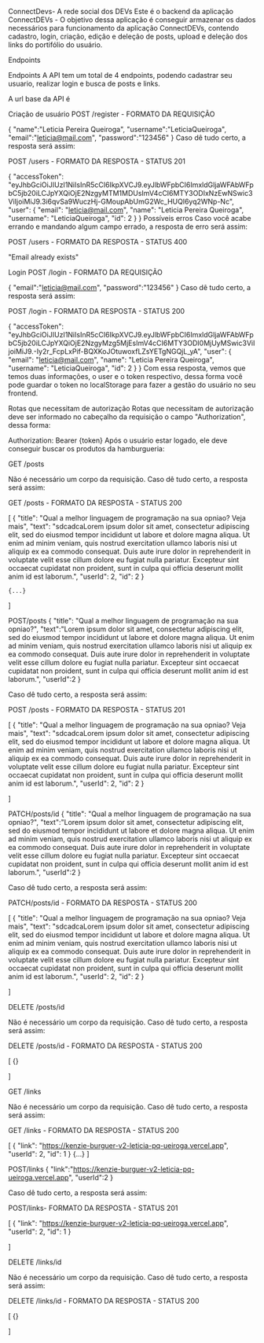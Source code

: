 ConnectDevs- A rede social dos DEVs
Este é o backend da aplicação ConnectDEVs - O objetivo dessa aplicação é conseguir armazenar os dados necessários para funcionamento da aplicação ConnectDEVs, contendo cadastro, login, criação, edição e deleção de posts, upload e deleção dos links do portifólio do usuário.

Endpoints

Endpoints
A API tem um total de 4 endpoints, podendo cadastrar seu usuario, realizar login e busca de posts e links.

A url base da API é

Criação de usuário
POST /register - FORMATO DA REQUISIÇÃO

{
"name":"Leticia Pereira Queiroga",
"username":"LeticiaQueiroga",
"email":"leticia@mail.com",
"password":"123456"
}
Caso dê tudo certo, a resposta será assim:

POST /users - FORMATO DA RESPOSTA - STATUS 201

{
"accessToken": "eyJhbGciOiJIUzI1NiIsInR5cCI6IkpXVCJ9.eyJlbWFpbCI6ImxldGljaWFAbWFpbC5jb20iLCJpYXQiOjE2NzgyMTM1MDUsImV4cCI6MTY3ODIxNzEwNSwic3ViIjoiMiJ9.3i6qvSa9WuczHj-GMoupAbUmG2Wc_HUQl6yq2WNp-Nc",
"user": {
"email": "leticia@mail.com",
"name": "Leticia Pereira Queiroga",
"username": "LeticiaQueiroga",
"id": 2
}
}
Possíveis erros
Caso você acabe errando e mandando algum campo errado, a resposta de erro será assim:

POST /users - FORMATO DA RESPOSTA - STATUS 400

"Email already exists"

Login
POST /login - FORMATO DA REQUISIÇÃO

{
"email":"leticia@mail.com",
"password":"123456"
}
Caso dê tudo certo, a resposta será assim:

POST /login - FORMATO DA RESPOSTA - STATUS 200

{
"accessToken": "eyJhbGciOiJIUzI1NiIsInR5cCI6IkpXVCJ9.eyJlbWFpbCI6ImxldGljaWFAbWFpbC5jb20iLCJpYXQiOjE2NzgyMzg5MjEsImV4cCI6MTY3ODI0MjUyMSwic3ViIjoiMiJ9.-Iy2r_FcpLxPif-BQXKoJOtuwoxfLZsYETgNGQjL_yA",
"user": {
"email": "leticia@mail.com",
"name": "Leticia Pereira Queiroga",
"username": "LeticiaQueiroga",
"id": 2
}
}
Com essa resposta, vemos que temos duas informações, o user e o token respectivo, dessa forma você pode guardar o token no localStorage para fazer a gestão do usuário no seu frontend.

Rotas que necessitam de autorização
Rotas que necessitam de autorização deve ser informado no cabeçalho da requisição o campo "Authorization", dessa forma:

Authorization: Bearer {token} Após o usuário estar logado, ele deve conseguir buscar os produtos da hamburgueria:

GET /posts

Não é necessário um corpo da requisição.
Caso dê tudo certo, a resposta será assim:

GET /posts - FORMATO DA RESPOSTA - STATUS 200

[
{
"title": "Qual a melhor linguagem de programação na sua opniao? Veja mais",
"text": "sdcadcaLorem ipsum dolor sit amet, consectetur adipiscing elit, sed do eiusmod tempor incididunt ut labore et dolore magna aliqua. Ut enim ad minim veniam, quis nostrud exercitation ullamco laboris nisi ut aliquip ex ea commodo consequat. Duis aute irure dolor in reprehenderit in voluptate velit esse cillum dolore eu fugiat nulla pariatur. Excepteur sint occaecat cupidatat non proident, sunt in culpa qui officia deserunt mollit anim id est laborum.",
"userId": 2,
"id": 2
}

    {...}

]

POST/posts
{
"title": "Qual a melhor linguagem de programação na sua opniao?",
"text":"Lorem ipsum dolor sit amet, consectetur adipiscing elit, sed do eiusmod tempor incididunt ut labore et dolore magna aliqua. Ut enim ad minim veniam, quis nostrud exercitation ullamco laboris nisi ut aliquip ex ea commodo consequat. Duis aute irure dolor in reprehenderit in voluptate velit esse cillum dolore eu fugiat nulla pariatur. Excepteur sint occaecat cupidatat non proident, sunt in culpa qui officia deserunt mollit anim id est laborum.",
"userId":2
}

Caso dê tudo certo, a resposta será assim:

POST /posts - FORMATO DA RESPOSTA - STATUS 201

[
{
"title": "Qual a melhor linguagem de programação na sua opniao? Veja mais",
"text": "sdcadcaLorem ipsum dolor sit amet, consectetur adipiscing elit, sed do eiusmod tempor incididunt ut labore et dolore magna aliqua. Ut enim ad minim veniam, quis nostrud exercitation ullamco laboris nisi ut aliquip ex ea commodo consequat. Duis aute irure dolor in reprehenderit in voluptate velit esse cillum dolore eu fugiat nulla pariatur. Excepteur sint occaecat cupidatat non proident, sunt in culpa qui officia deserunt mollit anim id est laborum.",
"userId": 2,
"id": 2
}

]

PATCH/posts/id
{
"title": "Qual a melhor linguagem de programação na sua opniao?",
"text":"Lorem ipsum dolor sit amet, consectetur adipiscing elit, sed do eiusmod tempor incididunt ut labore et dolore magna aliqua. Ut enim ad minim veniam, quis nostrud exercitation ullamco laboris nisi ut aliquip ex ea commodo consequat. Duis aute irure dolor in reprehenderit in voluptate velit esse cillum dolore eu fugiat nulla pariatur. Excepteur sint occaecat cupidatat non proident, sunt in culpa qui officia deserunt mollit anim id est laborum.",
"userId":2
}

Caso dê tudo certo, a resposta será assim:

PATCH/posts/id - FORMATO DA RESPOSTA - STATUS 200

[
{
"title": "Qual a melhor linguagem de programação na sua opniao? Veja mais",
"text": "sdcadcaLorem ipsum dolor sit amet, consectetur adipiscing elit, sed do eiusmod tempor incididunt ut labore et dolore magna aliqua. Ut enim ad minim veniam, quis nostrud exercitation ullamco laboris nisi ut aliquip ex ea commodo consequat. Duis aute irure dolor in reprehenderit in voluptate velit esse cillum dolore eu fugiat nulla pariatur. Excepteur sint occaecat cupidatat non proident, sunt in culpa qui officia deserunt mollit anim id est laborum.",
"userId": 2,
"id": 2
}

]

DELETE /posts/id

Não é necessário um corpo da requisição.
Caso dê tudo certo, a resposta será assim:

DELETE /posts/id - FORMATO DA RESPOSTA - STATUS 200

[
{}

]

GET /links

Não é necessário um corpo da requisição.
Caso dê tudo certo, a resposta será assim:

GET /links - FORMATO DA RESPOSTA - STATUS 200

[
{
"link": "https://kenzie-burguer-v2-leticia-pq-ueiroga.vercel.app",
"userId": 2,
"id": 1
}
{...}
]

POST/links
{
"link":"https://kenzie-burguer-v2-leticia-pq-ueiroga.vercel.app",
"userId":2
}

Caso dê tudo certo, a resposta será assim:

POST/links- FORMATO DA RESPOSTA - STATUS 201

[
{
"link": "https://kenzie-burguer-v2-leticia-pq-ueiroga.vercel.app",
"userId": 2,
"id": 1
}

]

DELETE /links/id

Não é necessário um corpo da requisição.
Caso dê tudo certo, a resposta será assim:

DELETE /links/id - FORMATO DA RESPOSTA - STATUS 200

[
{}

]
